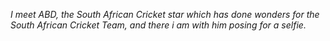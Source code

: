 *I meet ABD, the South African Cricket star which has done wonders for the South African Cricket Team, and there i am with him posing for a selfie.*
